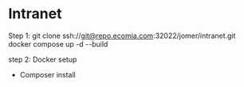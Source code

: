 # Intranet

Step 1:
git clone ssh://git@repo.ecomia.com:32022/jomer/intranet.git
docker compose up -d --build

step 2:
Docker setup
- Composer install

